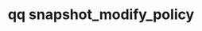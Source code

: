 ---
category: snapshot
command: snapshot_modify_policy
keywords: qq, qq_cli, snapshot_modify_policy
optional_options: []
permalink: /qq-cli-command-guide/snapshot/snapshot_modify_policy.html
positional_options: []
sidebar: qq_cli_command_reference_sidebar
summary: This section explains how to use the <code>qq snapshot_modify_policy</code>
  command.
synopsis: Modify an existing snapshot scheduling policy.
title: qq snapshot_modify_policy
usage: "qq snapshot_modify_policy [-h]\n    {modify_non_schedule_fields,change_to_hourly_or_less,change_to_daily,change_to_monthly}\n\
  \    ..."

---